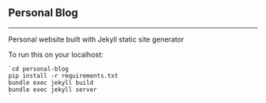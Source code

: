 ## Personal Blog

---

Personal website built with Jekyll static site generator

To run this on your localhost: 

```git clone https://github.com/Victornguli/personal-blog.git personal-blog
`cd personal-blog
pip install -r requirements.txt
bundle exec jekyll build
bundle exec jekyll server
`
```
